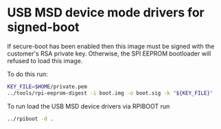 # USB MSD device mode drivers for signed-boot

If secure-boot has been enabled then this image must be signed with
the customer's RSA private key. Otherwise, the SPI EEPROM bootloader
will refused to load this image.

To do this run:

```bash
KEY_FILE=$HOME/private.pem
../tools/rpi-eeprom-digest -i boot.img -o boot.sig -k "${KEY_FILE}"
```

To run load the USB MSD device drivers via RPIBOOT run
```bash
../rpiboot -d .
```
